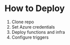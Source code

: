 # How to Deploy

1. Clone repo
2. Set Azure credentials
3. Deploy functions and infra
4. Configure triggers